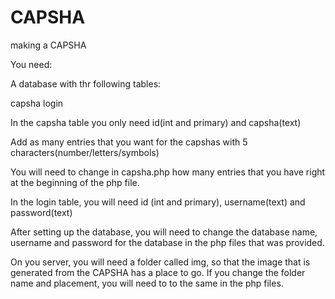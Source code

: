 # CAPSHA
making a CAPSHA

You need:

A database with thr following tables:

capsha
login

In the capsha table you only need id(int and primary) and capsha(text)

Add as many entries that you want for the capshas with 5 characters(number/letters/symbols)

You will need to change in capsha.php how many entries that you have right at the beginning of the php file.

In the login table, you will need id (int and primary), username(text) and password(text)

After setting up the database, you will need to change the database name, username and password for the database in the php files that was provided. 

On you server, you will need a folder called img, so that the image that is generated from the CAPSHA has a place to go. If you change the folder name and placement, you will need to to the same in the php files.



